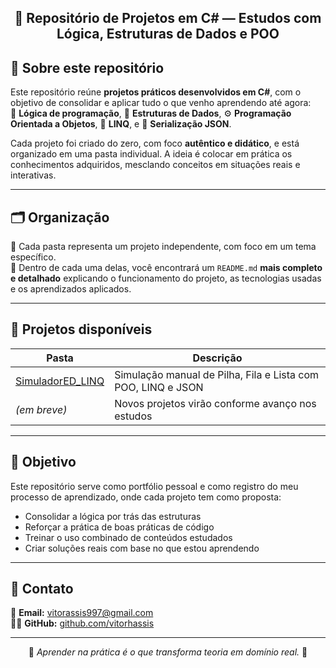 <h2 align="center">🧠 Repositório de Projetos em C# — Estudos com Lógica, Estruturas de Dados e POO</h2>

## 📌 Sobre este repositório  

Este repositório reúne **projetos práticos desenvolvidos em C#**, com o objetivo de consolidar e aplicar tudo o que venho aprendendo até agora:  
🧱 **Lógica de programação**, 🧠 **Estruturas de Dados**, ⚙️ **Programação Orientada a Objetos**, 🔄 **LINQ**, e 📁 **Serialização JSON**.

Cada projeto foi criado do zero, com foco **autêntico e didático**, e está organizado em uma pasta individual. A ideia é colocar em prática os conhecimentos adquiridos, mesclando conceitos em situações reais e interativas.

---

## 🗂 Organização

📂 Cada pasta representa um projeto independente, com foco em um tema específico.  
📄 Dentro de cada uma delas, você encontrará um `README.md` **mais completo e detalhado** explicando o funcionamento do projeto, as tecnologias usadas e os aprendizados aplicados.

---

## 🚀 Projetos disponíveis

| Pasta | Descrição |
|-------|-----------|
| [SimuladorED_LINQ](./SimuladorED_LINQ) | Simulação manual de Pilha, Fila e Lista com POO, LINQ e JSON |
| *(em breve)* | Novos projetos virão conforme avanço nos estudos |

---

## 🎯 Objetivo  

Este repositório serve como portfólio pessoal e como registro do meu processo de aprendizado, onde cada projeto tem como proposta:

- Consolidar a lógica por trás das estruturas
- Reforçar a prática de boas práticas de código
- Treinar o uso combinado de conteúdos estudados
- Criar soluções reais com base no que estou aprendendo

---

## 📩 Contato  

📧 **Email:** [vitorassis997@gmail.com](mailto:vitorassis997@gmail.com)  
👨‍💻 **GitHub:** [github.com/vitorhassis](https://github.com/vitorhassis)

---

<p align="center">🚀 <em>Aprender na prática é o que transforma teoria em domínio real.</em> 🚀</p>
